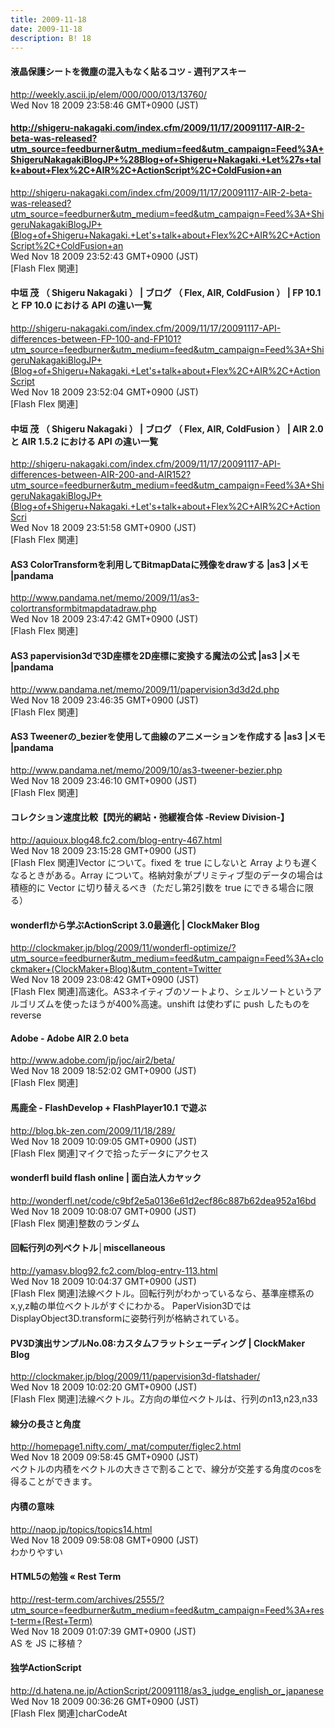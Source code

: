 ```yaml
---
title: 2009-11-18
date: 2009-11-18
description: B! 18
---
```


#### 液晶保護シートを微塵の混入もなく貼るコツ - 週刊アスキー
http://weekly.ascii.jp/elem/000/000/013/13760/<br>
Wed Nov 18 2009 23:58:46 GMT+0900 (JST)<br>


#### http://shigeru-nakagaki.com/index.cfm/2009/11/17/20091117-AIR-2-beta-was-released?utm_source=feedburner&utm_medium=feed&utm_campaign=Feed%3A+ShigeruNakagakiBlogJP+%28Blog+of+Shigeru+Nakagaki.+Let%27s+talk+about+Flex%2C+AIR%2C+ActionScript%2C+ColdFusion+an
http://shigeru-nakagaki.com/index.cfm/2009/11/17/20091117-AIR-2-beta-was-released?utm_source=feedburner&utm_medium=feed&utm_campaign=Feed%3A+ShigeruNakagakiBlogJP+(Blog+of+Shigeru+Nakagaki.+Let's+talk+about+Flex%2C+AIR%2C+ActionScript%2C+ColdFusion+an<br>
Wed Nov 18 2009 23:52:43 GMT+0900 (JST)<br>
[Flash Flex 関連]


#### 中垣 茂 （ Shigeru Nakagaki ） | ブログ （ Flex, AIR, ColdFusion ） | FP 10.1 と FP 10.0 における API の違い一覧
http://shigeru-nakagaki.com/index.cfm/2009/11/17/20091117-API-differences-between-FP-100-and-FP101?utm_source=feedburner&utm_medium=feed&utm_campaign=Feed%3A+ShigeruNakagakiBlogJP+(Blog+of+Shigeru+Nakagaki.+Let's+talk+about+Flex%2C+AIR%2C+ActionScript<br>
Wed Nov 18 2009 23:52:04 GMT+0900 (JST)<br>
[Flash Flex 関連]


#### 中垣 茂 （ Shigeru Nakagaki ） | ブログ （ Flex, AIR, ColdFusion ） | AIR 2.0 と AIR 1.5.2 における API の違い一覧
http://shigeru-nakagaki.com/index.cfm/2009/11/17/20091117-API-differences-between-AIR-200-and-AIR152?utm_source=feedburner&utm_medium=feed&utm_campaign=Feed%3A+ShigeruNakagakiBlogJP+(Blog+of+Shigeru+Nakagaki.+Let's+talk+about+Flex%2C+AIR%2C+ActionScri<br>
Wed Nov 18 2009 23:51:58 GMT+0900 (JST)<br>
[Flash Flex 関連]


#### AS3 ColorTransformを利用してBitmapDataに残像をdrawする |as3 |メモ |pandama
http://www.pandama.net/memo/2009/11/as3-colortransformbitmapdatadraw.php<br>
Wed Nov 18 2009 23:47:42 GMT+0900 (JST)<br>
[Flash Flex 関連]


#### AS3 papervision3dで3D座標を2D座標に変換する魔法の公式 |as3 |メモ |pandama
http://www.pandama.net/memo/2009/11/papervision3d3d2d.php<br>
Wed Nov 18 2009 23:46:35 GMT+0900 (JST)<br>
[Flash Flex 関連]


#### AS3 Tweenerの_bezierを使用して曲線のアニメーションを作成する |as3 |メモ |pandama
http://www.pandama.net/memo/2009/10/as3-tweener-bezier.php<br>
Wed Nov 18 2009 23:46:10 GMT+0900 (JST)<br>
[Flash Flex 関連]


#### コレクション速度比較【閃光的網站・弛緩複合体 -Review Division-】
http://aquioux.blog48.fc2.com/blog-entry-467.html<br>
Wed Nov 18 2009 23:15:28 GMT+0900 (JST)<br>
[Flash Flex 関連]Vector について。fixed を true にしないと Array よりも遅くなるときがある。Array について。格納対象がプリミティブ型のデータの場合は積極的に Vector に切り替えるべき（ただし第2引数を true にできる場合に限る）


####   wonderflから学ぶActionScript 3.0最適化 | ClockMaker Blog
http://clockmaker.jp/blog/2009/11/wonderfl-optimize/?utm_source=feedburner&utm_medium=feed&utm_campaign=Feed%3A+clockmaker+(ClockMaker+Blog)&utm_content=Twitter<br>
Wed Nov 18 2009 23:08:42 GMT+0900 (JST)<br>
[Flash Flex 関連]高速化。AS3ネイティブのソートより、シェルソートというアルゴリズムを使ったほうが400%高速。unshift は使わずに push したものを reverse


#### Adobe - Adobe AIR 2.0 beta
http://www.adobe.com/jp/joc/air2/beta/<br>
Wed Nov 18 2009 18:52:02 GMT+0900 (JST)<br>
[Flash Flex 関連]


#### 馬鹿全 - FlashDevelop + FlashPlayer10.1 で遊ぶ
http://blog.bk-zen.com/2009/11/18/289/<br>
Wed Nov 18 2009 10:09:05 GMT+0900 (JST)<br>
[Flash Flex 関連]マイクで拾ったデータにアクセス


#### wonderfl build flash online | 面白法人カヤック
http://wonderfl.net/code/c9bf2e5a0136e61d2ecf86c887b62dea952a16bd<br>
Wed Nov 18 2009 10:08:07 GMT+0900 (JST)<br>
[Flash Flex 関連]整数のランダム


#### 回転行列の列ベクトル│miscellaneous
http://yamasv.blog92.fc2.com/blog-entry-113.html<br>
Wed Nov 18 2009 10:04:37 GMT+0900 (JST)<br>
[Flash Flex 関連]法線ベクトル。回転行列がわかっているなら、基準座標系のx,y,z軸の単位ベクトルがすぐにわかる。 PaperVision3DではDisplayObject3D.transformに姿勢行列が格納されている。


####   PV3D演出サンプルNo.08:カスタムフラットシェーディング | ClockMaker Blog
http://clockmaker.jp/blog/2009/11/papervision3d-flatshader/<br>
Wed Nov 18 2009 10:02:20 GMT+0900 (JST)<br>
[Flash Flex 関連]法線ベクトル。Z方向の単位ベクトルは、行列のn13,n23,n33


#### 線分の長さと角度
http://homepage1.nifty.com/_mat/computer/figlec2.html<br>
Wed Nov 18 2009 09:58:45 GMT+0900 (JST)<br>
ベクトルの内積をベクトルの大きさで割ることで、線分が交差する角度のcosを得ることができます。


#### 内積の意味
http://naop.jp/topics/topics14.html<br>
Wed Nov 18 2009 09:58:08 GMT+0900 (JST)<br>
わかりやすい


####       HTML5の勉強 «       Rest Term    
http://rest-term.com/archives/2555/?utm_source=feedburner&utm_medium=feed&utm_campaign=Feed%3A+rest-term+(Rest+Term)<br>
Wed Nov 18 2009 01:07:39 GMT+0900 (JST)<br>
AS を JS に移植？


#### 独学ActionScript
http://d.hatena.ne.jp/ActionScript/20091118/as3_judge_english_or_japanese<br>
Wed Nov 18 2009 00:36:26 GMT+0900 (JST)<br>
[Flash Flex 関連]charCodeAt


